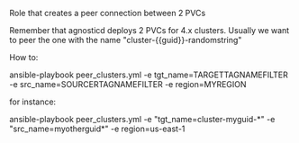 Role that creates a peer connection between 2 PVCs

Remember that agnosticd deploys 2 PVCs for 4.x clusters. Usually we want to peer the one with the name "cluster-{{guid}}-randomstring"


How to:

ansible-playbook peer_clusters.yml  -e tgt_name=TARGETTAGNAMEFILTER -e src_name=SOURCERTAGNAMEFILTER -e region=MYREGION


for instance:

ansible-playbook peer_clusters.yml  -e "tgt_name=cluster-myguid-\*" -e "src_name=myotherguid\*" -e region=us-east-1

